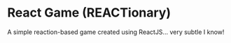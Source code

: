 # React Game (REACTionary)

A simple reaction-based game created using ReactJS... very subtle I know!
